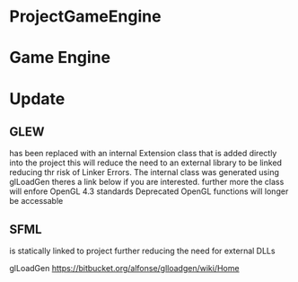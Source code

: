 # ProjectGameEngine

Game Engine
=============

Update
=========

GLEW 
----
has been replaced with an internal Extension class that is added directly into the project
this will reduce the need to an external library to be linked reducing thr risk of Linker Errors. 
The internal class was generated using glLoadGen theres a link below if you are interested. further more
the class will enfore OpenGL 4.3 standards Deprecated OpenGL functions will longer be accessable

SFML
----
is statically linked to project further reducing the need for external DLLs









glLoadGen
https://bitbucket.org/alfonse/glloadgen/wiki/Home
